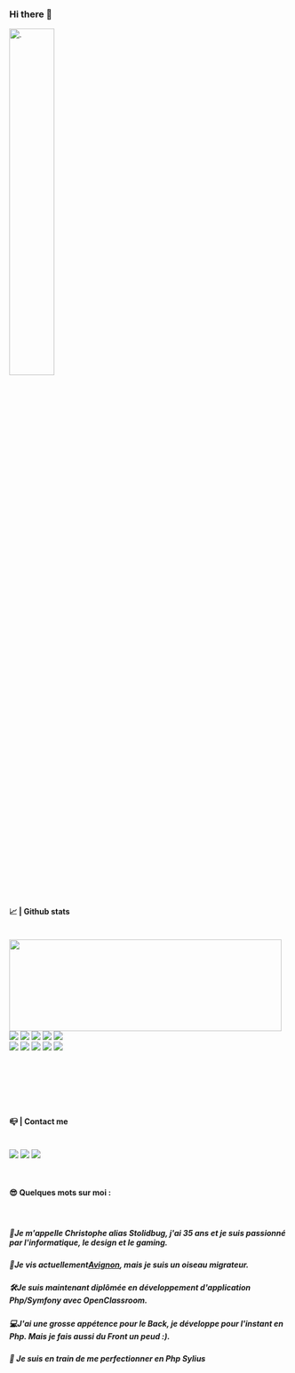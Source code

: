 ### Hi there 👋
<img alt="." src="https://thumbs.gfycat.com/ExcitableBleakElephant-small.gif?raw=true" width="40%">

<p>
  <h4> 📈 | Github stats </h4><br />
  <img align="left" width="490" height="165" src="https://github-readme-stats.vercel.app/api?username=stolidbug&show_icons=true&theme=radical"/>
  <p>
    <img src="https://img.shields.io/badge/-Phpstorm?style=flat-square&logo=phpstorm&logoColor=white"/>
    <img src="https://img.shields.io/badge/-Github-181717?style=flat-square&logo=GitHub&logoColor=white"/>
    <img src="https://img.shields.io/badge/-Git-F44D27?style=flat-square&logo=Git&logoColor=white"/>
    <img src="https://img.shields.io/badge/-Postgre-F29111?style=flat-square&logo=Postgre&logoColor=white"/>
    <img src="https://img.shields.io/badge/-Insomnia-5849BE?style=flat-square&logo=Insomnia&logoColor=white"/><br/>
    <img src="https://img.shields.io/badge/-Php-42B883?style=flat-square&logo=Php&logoColor=white"/>
    <img src="https://img.shields.io/badge/-Symfony-4B32C3?style=flat-square&logo=Symfony&logoColor=white"/>
    <img src="https://img.shields.io/badge/-HTML5-E34F26?style=flat-square&logo=HTML5&logoColor=white"/>
    <img src="https://img.shields.io/badge/-CSS3-1572B6?style=flat-square&logo=CSS3&logoColor=white"/>
    <img src="https://img.shields.io/badge/-Codacy-222F29?style=flat-square&logo=Codacy&logoColor=white"/>
  </p>
</p>
<br />
<br />
<br />
<p>
<p><br>
<h4> 📪 | Contact me </h4><br/>
    <a href="mailto:ligneresc@outlook.com?subject=[GitHub]%20Prise%20de%20contact"><img src="https://img.shields.io/badge/e‑mail-D14836.svg?style=for-the-badge&logo=GMail&logoColor=white"/></a>
    <a href="https://www.linkedin.com/in/christophe-ligneres-087996ba/"><img src="https://img.shields.io/badge/linkedin-0077B5.svg?style=for-the-badge&logo=linkedin&logoColor=white"/></a>
    <a href="https://twitter.com/Stolidbug"><img src="https://img.shields.io/badge/twitter-1DA1F2.svg?style=for-the-badge&logo=twitter&logoColor=white"/></a></p>
 
</p>
<br/>
<p>
  <h4>😎 Quelques mots sur moi :</h4><br/>
  <h5>🦉Je m'appelle Christophe alias Stolidbug, j'ai 35 ans et je suis passionné par l'informatique, le design et le gaming.</h5>
 <h5>📍Je vis actuellement<a href="https://www.google.com/maps?q=avignon">Avignon</a>, mais je suis un oiseau migrateur.</h5>
 <h5>🛠️Je suis maintenant diplômée en développement d'application Php/Symfony avec OpenClassroom.</h5>
<h5>💻J'ai une grosse appétence pour le Back, je développe pour l'instant en Php. Mais je fais aussi du Front un peud :).</h5>
<h5> 🌱 Je suis en train de me perfectionner en Php Sylius </h5>
</p>

